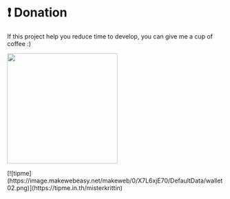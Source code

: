 # ❗ Donation
If this project help you reduce time to develop, you can give me a cup of coffee :)
<p align="left">
  <img width="256" height="256" src="https://www.julianmills.co.uk/wp-content/uploads/2021/02/icon-256x256-1.png" a href="https://www.paypal.com/paypalme/misterkrittin">
</p>
[![tipme](https://image.makewebeasy.net/makeweb/0/X7L6xjE70/DefaultData/wallet02.png)](https://tipme.in.th/misterkrittin)

